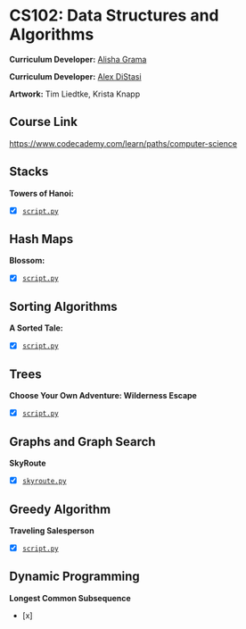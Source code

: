 # CS102: Data Structures and Algorithms

**Curriculum Developer:** [Alisha Grama](mailto:alisha@codecademy.com) 

**Curriculum Developer:** [Alex DiStasi](mailto:adistasi@codecademy.com)

**Artwork:** Tim Liedtke, Krista Knapp

## Course Link

https://www.codecademy.com/learn/paths/computer-science

## Stacks

**Towers of Hanoi:**

- [x] [`script.py`](https://github.com/Codecademy/python-data-structures-and-algorithms/blob/main/stacks/towers-of-hanoi/script.py)

## Hash Maps

**Blossom:**

- [x] [`script.py`](https://github.com/Codecademy/python-data-structures-and-algorithms/blob/main/hash-maps/blossom/script.py)

## Sorting Algorithms

**A Sorted Tale:**

- [x] [`script.py`](https://github.com/Codecademy/python-data-structures-and-algorithms/blob/main/sorting-algorithms/a-sorted-tale/script.py)

## Trees

**Choose Your Own Adventure: Wilderness Escape**

- [x] [`script.py`](https://github.com/Codecademy/python-data-structures-and-algorithms/blob/main/trees/wilderness-escape/script.py)

## Graphs and Graph Search

**SkyRoute**

- [x] [`skyroute.py`](https://github.com/Codecademy/python-data-structures-and-algorithms/blob/main/graphs-and-graph-search/skyroute/skyroute.py) 

## Greedy Algorithm

**Traveling Salesperson**
- [x] [`script.py`](https://github.com/Codecademy/python-data-structures-and-algorithms/blob/main/greedy-algorithm/traveling-salesperson/script.py)

## Dynamic Programming

**Longest Common Subsequence**
- [x] 


